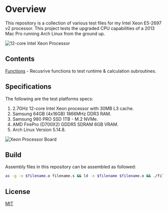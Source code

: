# Overview

This repository is a collection of various test files for my Intel Xeon E5-2697 v2 processor. This project tests the upgraded CPU capabilities of a 2013 Mac Pro running Arch Linux from the ground up.

![12-core Intel Xeon Processor](/images/12-core_Intel_Xeon_Processor.png)

## Contents

[Functions](/functions/) - Recusrive functions to test runtime & calculation subroutines.




## Specifications

The following are the test platforms specs:

1. 2.7GHz 12-core Intel Xeon processor with 30MB L3 cache.
2. Samsung 64GB (4x16GB) 1866MHz DDR3 RAM.
3. Samsung 980 PRO SSD 1TB - M.2 NVMe.
4. AMD FirePro (D700X2) GDDR5 SDRAM 6GB VRAM.
5. Arch Linux Version 5.14.8.

![Xeon Processor Board](/images/Xeon_Processor_Board.png)

## Build

Assembly files in this repository can be assembled as followed:

```bash
as -g -o $filename.o filename.s && ld -o $filename $filename.o && ./filename
```

## License

[MIT](https://choosealicense.com/licenses/mit/)
